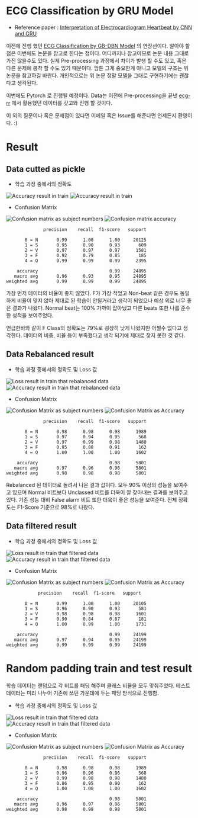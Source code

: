 # ECG Classification by GRU Model
- Reference paper : [Interpretation of Electrocardiogram Heartbeat by CNN and GRU](https://www.hindawi.com/journals/cmmm/2021/6534942/)

이전에 진행 했던 [ECG Classification by GB-DBN Model](https://github.com/insung3511) 의 연장선이다. 알아야 할 점은 이번에도 논문을 참고로 한다는 점이다. 어디까지나 참고이므로 논문 내용 그대로 가진 않을수도 있다. 실제 Pre-processing 과정에서 차이가 발생 할 수도 있고, 혹은 다른 문제에 봉착 할 수도 있기 때문이다. 암튼 그게 중요한게 아니고 모델의 구조는 위 논문을 참고하길 바란다. 개인적으로는 위 논문 정말 모델을 그대로 구현하기에는 괜찮다고 생각된다.

이번에도 Pytorch 로 진행될 예정이다. Data는 이전에 Pre-processing을 끝낸 [ecg-rr](https://github.com/ecg-rr) 에서 활용했던 데이터를 갖고와 진행 할 것이다.

이 외의 질문이나 혹은 문제점이 있다면 이메일 혹은 Issue를 해준다면 언제든지 환영이다. :)

# Result
## Data cutted as pickle
- 학습 과정 중에서의 정확도

![Accuracy result in train](./docs/fig1.png)
![Accuracy result in train](./docs/fig2.png)

- Confusion Matrix

![Confusion matrix as subject numbers](./docs/fig3.png)
![Confusion matrix accuracy](./docs/fig4.png)

```
              precision    recall  f1-score   support

       0 = N       0.99      1.00      1.00     20125
       1 = S       0.95      0.90      0.93       609
       2 = V       0.97      0.97      0.97      1581
       3 = F       0.92      0.79      0.85       185
       4 = Q       0.99      0.99      0.99      2395

    accuracy                           0.99     24895
   macro avg       0.96      0.93      0.95     24895
weighted avg       0.99      0.99      0.99     24895
```

가장 먼저 데이터의 비율이 좋지 않았다. F가 가장 적었고 Non-beat 같은 경우도 동일하게 비율이 맞지 않아 제대로 된 학습이 안될거라고 생각이 되었으나 예상 외로 너무 좋은 결과가 나왔다. Normal beat는 100% 가까이 잡아냈고 다른 beats 또한 나름 준수한 성적을 보여주었다. 

언급한바와 같이 F Class의 정확도는 79%로 굉장히 낮게 나왔지만 어쩔수 없다고 생각한다. 데이터의 비중, 비율 등이 부족했다고 생각 되기에 제대로 찾지 못한 것 같다. 

## Data Rebalanced result
- 학습 과정 중에서의 정확도 및 Loss 값

![Loss result in train that rebalanced data](./docs/fig5.png)
![Accuracy result in train that rebalanced data](./docs/fig6.png)

- Confusion Matrix

![Confusion Matrix as subject numbers](./docs/fig7.png)
![Confusion Matrix as Accuracy](./docs/fig8.png)

```
              precision    recall  f1-score   support

       0 = N       0.98      0.98      0.98      1989
       1 = S       0.97      0.94      0.95       568
       2 = V       0.97      0.99      0.98      1480
       3 = F       0.95      0.88      0.91       162
       4 = Q       1.00      1.00      1.00      1602

    accuracy                           0.98      5801
   macro avg       0.97      0.96      0.96      5801
weighted avg       0.98      0.98      0.98      5801
```

Rebalanced 된 데이터로 돌려서 나온 결과 값이다. 모두 90% 이상의 성능을 보여주고 있으며 Normal 비트보다 Unclassed 비트를 더욱이 잘 찾아내는 결과를 보여주고 있다. 기존 성능 대비 False alarm 비트 또한 더욱이 좋은 성능을 보여준다. 전체 정확도는 F1-Score 기준으로 98%로 나왔다.

## Data filtered result

- 학습 과정 중에서의 정확도 및 Loss 값

![Loss result in train that filtered data](./docs/fig9.png)
![Accuracy result in train that filtered data](./docs/fig10.png)

- Confusion Matrix

![Confusion Matrix as subject numbers](./docs/fig11.png)
![Confusion Matrix as Accuracy](./docs/fig12.png)

```
            precision    recall  f1-score   support

       0 = N       0.99      1.00      1.00     20105
       1 = S       0.96      0.90      0.93       581
       2 = V       0.98      0.98      0.98      1601
       3 = F       0.90      0.84      0.87       181
       4 = Q       1.00      0.99      1.00      1731

    accuracy                           0.99     24199
   macro avg       0.97      0.94      0.95     24199
weighted avg       0.99      0.99      0.99     24199
```

# Random padding train and test result
학습 데이터는 랜덤으로 각 비트를 패딩 해주며 클래스 비율을 모두 맞춰주었다. 테스트 데이터는 미리 나누어 기존에 쓰던 가운데에 두는 패딩 방식으로 진행함.

- 학습 과정 중에서의 정확도 및 Loss 값

![Loss result in train that filtered data](./docs/fig13.png)
![Accuracy result in train that filtered data](./docs/fig14.png)

- Confusion Matrix

![Confusion Matrix as subject numbers](./docs/fig15.png)
![Confusion Matrix as Accuracy](./docs/fig16.png)
```
              precision    recall  f1-score   support

       0 = N       0.98      0.98      0.98      1989
       1 = S       0.96      0.96      0.96       568
       2 = V       0.99      0.98      0.98      1480
       3 = F       0.86      0.95      0.90       162
       4 = Q       1.00      1.00      1.00      1602

    accuracy                           0.98      5801
   macro avg       0.96      0.97      0.96      5801
weighted avg       0.98      0.98      0.98      5801

```
